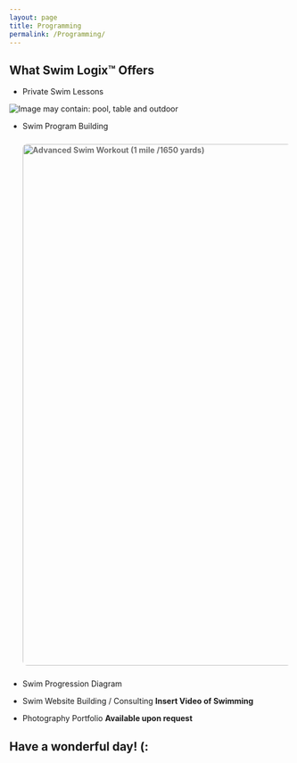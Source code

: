 ```yaml
---
layout: page
title: Programming
permalink: /Programming/
---
```

What Swim Logix™ Offers
-----------------------
- Private Swim Lessons

<div class="_2-sx" style="width: flex; height: flex;"><img class="spotlight" alt="Image may contain: pool, table and outdoor" aria-busy="false" src="https://scontent.fsan1-1.fna.fbcdn.net/v/t1.0-9/19989558_10212023735021988_1644331841788501880_n.jpg?oh=d6bccec1489b8ee1f00c19ce6f8a72c4&amp;oe=59EEBD0D"></div>

- Swim Program Building
<a href="http://dailyburn.com/life/fitness/swimming-workouts-every-level/" target="_blank" data-pwt="true" title="Advanced Swim Workout (1 mile /1650 yards)" style="cursor: pointer; border-radius: 6px; display: block; padding: 0px; font-weight: bold; text-decoration: none; color: rgb(113, 113, 113); overflow: hidden; margin: 24px 0px;"><img alt="Advanced Swim Workout (1 mile /1650 yards)" src="https://s-media-cache-ak0.pinimg.com/736x/7a/6c/4a/7a6c4a396a658e13256138b46225c6f4--swimming-drills-swimming-tips.jpg" style="transition: opacity 0.04s linear; border-radius: 8px; opacity: 1; display: block; height: 936px; margin: 0px auto; border: 0px; width: 620px; vertical-align: middle; position: relative; max-width: 626px;"></a>

- Swim Progression Diagram
<a href="/KTS_Progression_Chart_2016.pdf" target="_blank"><img src="images/progression-chart.jpg?1" alt=""></a>

- Swim Website Building / Consulting
**Insert Video of Swimming**
- Photography Portfolio
**Available upon request**

Have a wonderful day! (:
------------------------
